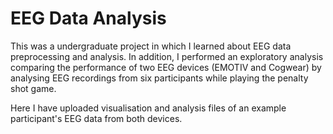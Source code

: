 # EEG Data Analysis
This was a undergraduate project in which I learned about EEG data preprocessing and analysis. In addition, I performed an exploratory analysis comparing the performance of two EEG devices (EMOTIV and Cogwear) by analysing EEG recordings from six participants while playing the penalty shot game.

Here I have uploaded visualisation and analysis files of an example participant's EEG data from both devices. 


